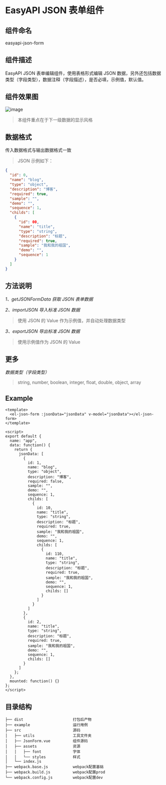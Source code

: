 # EasyAPI JSON 表单组件

## 组件命名

easyapi-json-form

## 组件描述

EasyAPI JSON 表单编辑组件，使用表格形式编辑 JSON 数据，另外还包括数据类型（字段类型），数据注释（字段描述），是否必填，示例值，默认值。

## 组件效果图

![image](https://qiniu.easyapi.com/easyapi-json-form.png)

> 本组件重点在于下一级数据的显示风格

## 数据格式

传入数据格式与输出数据格式一致

> JSON 示例如下：

```json
{
  "id": 0,
  "name": "blog",
  "type": "object",
  "description": "博客",
  "required": true,
  "sample": "",
  "demo": "",
  "sequence": 1,
  "childs": [
    {
      "id": 00,
      "name": "title",
      "type": "string",
      "description": "标题",
      "required": true,
      "sample": "我和我的祖国",
      "demo": "",
      "sequence": 1
    }
  ]
}
```

## 方法说明

_1、getJSONFormData 获取 JSON 表单数据_

_2、importJSON 导入标准 JSON 数据_

> 使用 JSON 的 Value 作为示例值，并自动处理数据类型

_3、exportJSON 导出标准 JSON 数据_

> 使用示例值作为 JSON 的 Value

## 更多

_数据类型（字段类型）_

> string, number, boolean, integer, float, double, object, array

## Example

```
<template>
  <el-json-form :jsonData="jsonData" v-model="jsonData"></el-json-form>
</template>

<script>
export default {
  name: "app",
  data: function() {
    return {
      jsonData: [
        {
          id: 1,
          name: "blog",
          type: "object",
          description: "博客",
          required: false,
          sample: "",
          demo: "",
          sequence: 1,
          childs: [
            {
              id: 10,
              name: "title",
              type: "string",
              description: "标题",
              required: true,
              sample: "我和我的祖国",
              demo: "",
              sequence: 1,
              childs: [
                {
                  id: 110,
                  name: "title",
                  type: "string",
                  description: "标题",
                  required: true,
                  sample: "我和我的祖国",
                  demo: "",
                  sequence: 1,
                  childs: []
                }
              ]
            }
          ]
        },
        {
          id: 2,
          name: "title",
          type: "string",
          description: "标题",
          required: true,
          sample: "我和我的祖国",
          demo: "",
          sequence: 1,
          childs: []
        }
      ]
    };
  },
  mounted: function() {}
};
</script>

```

## 目录结构

```
├── dist                      打包后产物
├── example                   运行用例
├── src                       源码
│   ├── utils                 工具文件夹
│   ├── JsonForm.vue          组件源码
│   ├── assets                资源
│   │   ├── font              字体
│   │   └── styles            样式
│   └── index.js
├── webpack.base.js           webpack配置基础
├── webpack.build.js          webpack配置prod
└── webpack.config.js         webpack配置dev
```
